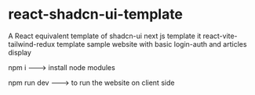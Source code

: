 # react-shadcn-ui-template
A React equivalent template  of shadcn-ui next js template
it react-vite-tailwind-redux template 
sample website with basic login-auth and articles display 

npm i ---> install node modules


  npm run dev ---> to run the website on client side
